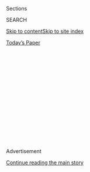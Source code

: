 <div id="app">

<div>

<div>

<div>

<div class="NYTAppHideMasthead css-1q2w90k e1suatyy0">

<div class="section css-ui9rw0 e1suatyy2">

<div class="css-eph4ug er09x8g0">

<div class="css-6n7j50">

</div>

<span class="css-1dv1kvn">Sections</span>

<div class="css-10488qs">

<span class="css-1dv1kvn">SEARCH</span>

</div>

[Skip to content](#site-content)[Skip to site
index](#site-index)

</div>

<div class="css-10698na e1huz5gh0">

</div>

</div>

<div id="masthead-bar-one" class="section hasLinks css-15hmgas e1csuq9d3">

<div class="css-uqyvli e1csuq9d0">

</div>

<div class="css-1uqjmks e1csuq9d1">

</div>

<div class="css-9e9ivx">

[](https://myaccount.nytimes3xbfgragh.onion/auth/login?response_type=cookie&client_id=vi)

</div>

<div class="css-1bvtpon e1csuq9d2">

[Today’s
Paper](https://www.nytimes3xbfgragh.onion/section/todayspaper)

</div>

</div>

</div>

</div>

<div data-aria-hidden="false">

<div id="site-content" data-role="main">

<div>

<div class="css-1aor85t" style="opacity:0.000000001;z-index:-1;visibility:hidden">

<div class="css-1hqnpie">

<div class="css-epjblv">

<span class="css-17xtcya">[Opinion](/section/opinion)</span><span class="css-x15j1o">|</span><span class="css-fwqvlz">I’m
a Direct Descendant of Thomas Jefferson. Take Down His
Memorial.</span>

</div>

<div class="css-k008qs">

<div class="css-1iwv8en">

<span class="css-18z7m18"></span>

<div>

</div>

</div>

<span class="css-1n6z4y">https://nyti.ms/38wl2iP</span>

<div class="css-1705lsu">

<div class="css-4xjgmj">

<div class="css-4skfbu" data-role="toolbar" data-aria-label="Social Media Share buttons, Save button, and Comments Panel with current comment count" data-testid="share-tools">

  - 
  - 
  - 
  - 
    
    <div class="css-6n7j50">
    
    </div>

  - 
  - 

</div>

</div>

</div>

</div>

</div>

</div>

<div id="NYT_TOP_BANNER_REGION" class="css-13pd83m">

</div>

<div id="top-wrapper" class="css-1sy8kpn">

<div id="top-slug" class="css-l9onyx">

Advertisement

</div>

[Continue reading the main
story](#after-top)

<div class="ad top-wrapper" style="text-align:center;height:100%;display:block;min-height:250px">

<div id="top" class="place-ad" data-position="top" data-size-key="top">

</div>

</div>

<div id="after-top">

</div>

</div>

<div>

<div class="css-v5btjw etb61u70">

<div class="css-v05ibm etb61u71">

[Opinion](/section/opinion)

</div>

</div>

<div id="sponsor-wrapper" class="css-1hyfx7x">

<div id="sponsor-slug" class="css-19vbshk">

Supported by

</div>

[Continue reading the main
story](#after-sponsor)

<div id="sponsor" class="ad sponsor-wrapper" style="text-align:center;height:100%;display:block">

</div>

<div id="after-sponsor">

</div>

</div>

<div class="css-186x18t">

</div>

<div class="css-1vkm6nb ehdk2mb0">

# I’m a Direct Descendant of Thomas Jefferson. Take Down His Memorial.

</div>

Monticello is shrine enough for a man who wrote that “all men are
created equal” and yet never did much to make those words come true.

<div class="css-18e8msd">

<div class="css-vp77d3 epjyd6m0">

<div class="css-1baulvz">

By <span class="css-1baulvz last-byline" itemprop="name">Lucian K.
Truscott IV</span>

<div class="css-8atqhb">

Mr. Truscott is a journalist.

</div>

</div>

</div>

  - July 6,
    2020

  - 
    
    <div class="css-4xjgmj">
    
    <div class="css-pvvomx" data-role="toolbar" data-aria-label="Social Media Share buttons, Save button, and Comments Panel with current comment count" data-testid="share-tools">
    
      - 
      - 
      - 
      - 
        
        <div class="css-6n7j50">
        
        </div>
    
      - 
      - 
    
    </div>
    
    </div>

</div>

<div class="css-79elbk" data-testid="photoviewer-wrapper">

<div class="css-z3e15g" data-testid="photoviewer-wrapper-hidden">

</div>

<div class="css-1a48zt4 ehw59r15" data-testid="photoviewer-children">

![<span class="css-16f3y1r e13ogyst0" data-aria-hidden="true"> </span><span class="css-cnj6d5 e1z0qqy90" itemprop="copyrightHolder"><span class="css-1ly73wi e1tej78p0">Credit...</span><span><span>Illustration
by Mark Harris; Photographs by Benjamin F. Powelson, via the New York
Public Library, and duncan1890 and ZU\_09, via Getty
Images</span></span></span>](https://static01.graylady3jvrrxbe.onion/images/2020/07/06/opinion/06truscott/06truscott-articleLarge.jpg?quality=75&auto=webp&disable=upscale)

</div>

</div>

</div>

<div class="section meteredContent css-1r7ky0e" name="articleBody" itemprop="articleBody">

<div class="css-1fanzo5 StoryBodyCompanionColumn">

<div class="css-53u6y8">

When my brother Frank and I were boys visiting our grandparents at their
home in Virginia, just outside of Washington, we used to heckle our
grandmother until she would drive us into town so we could visit the
Smithsonian museum on the Mall.

As we crossed the Potomac River on the 14th Street Bridge, the Jefferson
Memorial stood off to the left, overlooking the Tidal Basin. I don’t
remember ever visiting the memorial, even though it was just a short
walk from the museums. It was located on the Mall, along Jefferson
Drive, naturally.

We were surrounded by the history of Thomas Jefferson when we made those
visits to our grandparents. We would drive down to Charlottesville with
our grandmother to visit our great-aunts and our great-grandmother — and
they would take us up the mountain to Monticello and drop us off to play
in the house and on the grounds. They treated Monticello like it was the
family home, because in a way it was: They were great-granddaughters of
Jefferson. They had been born and grew up only a few miles away at a
family plantation, called Edgehill.

</div>

</div>

<div>

</div>

<div class="css-1fanzo5 StoryBodyCompanionColumn">

<div class="css-53u6y8">

I guess that’s why my brother and I, the great-grandsons, took the
Jefferson Memorial for granted. We had his ancestral home as a
playground. It was where all of our great-grandparents and great-aunts
and great-uncles were buried, and where one day, we were told, we would
be buried, too. We didn’t need the Jefferson Memorial. Monticello was
enough.

</div>

</div>

<div class="css-1fanzo5 StoryBodyCompanionColumn">

<div class="css-53u6y8">

It’s still enough. In fact, as a memorial to Jefferson himself, it’s
almost perfect. And that is why his memorial in Washington should be
taken down and replaced. Described by the National Park Service as “a
shrine to freedom,” it is anything but.

The memorial is a shrine to a man who during his lifetime owned more
than 600 slaves and had at least six children with one of them, Sally
Hemings. It’s a shrine to a man who famously wrote that “all men are
created equal” in the Declaration of Independence that founded this
nation — and yet never did much to make those words come true. Upon his
death, he did not free the people he enslaved, other than those in the
Hemings family, some of whom were his own children. He sold everyone
else to pay off his debts.

In fact, some of his white descendants, including his grandson Thomas
Jefferson Randolph, my great-great-great-great grandfather, fought in
the Civil War in defense of slavery. My great-grandmother lived with him
at Edgehill after she was born there in 1866. That is how close we are
not only to Jefferson but also to slavery. When we visited her as
children, there was only one dead man between my brother and me and
Thomas Jefferson.

I am the sixth-generation great-grandson of a slave owner. My cousins
from the Sally Hemings family are also the great-grandchildren of a
slave owner. But the difference is that our great-grandfather owned
their great-grandmother. My family owned their family. That is the
American history you will not learn when you visit the Jefferson
Memorial. But you will learn it when you visit Monticello: There’s now
an exhibit of Sally Hemings’s bedroom in her cavelike living quarters in
the south wing, a room my brother and I used to play in when we were
boys.

</div>

</div>

<div class="css-1fanzo5 StoryBodyCompanionColumn">

<div class="css-53u6y8">

A tour of Monticello these days will tell you that it was designed by
Jefferson and built by the people he enslaved; it will point out joinery
and furniture built by Sally’s brother, John Hemings. Today, there are
displays of rebuilt cabins and barns where those enslaved lived and
worked. At Monticello, you will learn the history of Jefferson, the man
who was president and wrote the Declaration of Independence, and you
will learn the history of Jefferson, the slave owner. Monticello is an
almost perfect memorial, because it reveals him with his moral failings
in full, an imperfect man, a flawed founder.

That’s why we don’t need the Jefferson Memorial to celebrate him. He
should not be honored with a bronze statue 19 feet tall, surrounded by a
colonnade of white marble. The time to honor the slave-owning founders
of our imperfect union is past. The ground, which should have moved long
ago, has at last shifted beneath us.

And it’s time to honor one of our founding mothers, a woman who fought
as an escaped slave to free those still enslaved, who fought as an armed
scout for the Union Army against the Confederacy — a woman who helped to
bring into being a more perfect union after slavery, a process that
continues to this day. In Jefferson’s place, there should be another
statue. It should be of Harriet Tubman.

To see a 19-foot-tall bronze statue of a Black woman, who was a slave
and also a patriot, in place of a white man who enslaved hundreds of men
and women is not erasing history. It’s telling the real history of
America.

</div>

</div>

<div id="opreaders-monuments" class="section interactive-content interactive-size-scoop css-174j8de" data-id="100000007204029">

## What new monuments would you like to see?

<div class="css-17ih8de interactive-body" data-sourceid="100000007204029">

<div id="formpreview" data-host="www.nytimes3xbfgragh.onion" data-formdata="{&quot;name&quot;:&quot;opreaders-monuments&quot;,&quot;headline&quot;:&quot;What new monuments would you like to see? &quot;,&quot;addendum&quot;:null,&quot;autoreplyBlastId&quot;:null,&quot;slug&quot;:&quot;opreaders-monuments&quot;,&quot;fields&quot;:[{&quot;textArea&quot;:&quot;&quot;,&quot;rows&quot;:10,&quot;lengthUnit&quot;:&quot;&quot;,&quot;isRequired&quot;:true,&quot;readOnly&quot;:false,&quot;helperText&quot;:&quot;&quot;,&quot;deletable&quot;:true,&quot;fieldType&quot;:&quot;TextAreaField&quot;,&quot;_id&quot;:&quot;5ef0f630331f040017fd4ffd&quot;,&quot;primaryText&quot;:&quot;Which historical figures or events do you think are missing from the national landscape? What new monuments would you like to see erected, and why?&quot;,&quot;secondaryText&quot;:&quot;&quot;,&quot;attributeSlug&quot;:&quot;f5ef0f630331f040017fd4ffd_text&quot;,&quot;id&quot;:&quot;5ef0f630331f040017fd4ffd&quot;,&quot;isNew&quot;:false},{&quot;isRequired&quot;:true,&quot;readOnly&quot;:false,&quot;helperText&quot;:&quot;Name field is required for all forms because of data governance regulations.&quot;,&quot;deletable&quot;:false,&quot;fieldType&quot;:&quot;IdentityTextField&quot;,&quot;_id&quot;:&quot;5ef0f630331f040017fd4ffe&quot;,&quot;primaryText&quot;:&quot;What is your full name and age? &quot;,&quot;secondaryText&quot;:&quot;&quot;,&quot;attributeSlug&quot;:&quot;f5ef0f630331f040017fd4ffe_identity&quot;,&quot;id&quot;:&quot;5ef0f630331f040017fd4ffe&quot;,&quot;isNew&quot;:false},{&quot;isRequired&quot;:true,&quot;readOnly&quot;:false,&quot;helperText&quot;:&quot;Email field is required for all forms because of data governance regulations.&quot;,&quot;deletable&quot;:false,&quot;fieldType&quot;:&quot;EmailField&quot;,&quot;_id&quot;:&quot;5ef0f630331f040017fd4fff&quot;,&quot;primaryText&quot;:&quot;What is your email address in case we have a question about your submission?&quot;,&quot;attributeSlug&quot;:&quot;email_identity&quot;,&quot;id&quot;:&quot;5ef0f630331f040017fd4fff&quot;,&quot;isNew&quot;:false},{&quot;text&quot;:&quot;Continue&quot;,&quot;isRequired&quot;:false,&quot;readOnly&quot;:false,&quot;helperText&quot;:&quot;&quot;,&quot;deletable&quot;:true,&quot;fieldType&quot;:&quot;CurtainField&quot;,&quot;_id&quot;:&quot;5ef0f9dfc16fd900171090b0&quot;,&quot;primaryText&quot;:&quot;&quot;,&quot;secondaryText&quot;:&quot;&quot;,&quot;attributeSlug&quot;:&quot;f5ef0f9dfc16fd900171090b0_text&quot;,&quot;id&quot;:&quot;5ef0f9dfc16fd900171090b0&quot;,&quot;isNew&quot;:false},{&quot;textInput&quot;:&quot;&quot;,&quot;inputType&quot;:&quot;text&quot;,&quot;isRequired&quot;:true,&quot;readOnly&quot;:false,&quot;helperText&quot;:&quot;&quot;,&quot;deletable&quot;:true,&quot;fieldType&quot;:&quot;TextInputField&quot;,&quot;_id&quot;:&quot;5ef24cec331f040017fd5003&quot;,&quot;primaryText&quot;:&quot;Where do you live?&quot;,&quot;secondaryText&quot;:&quot;&quot;,&quot;attributeSlug&quot;:&quot;f5ef24cec331f040017fd5003_text&quot;,&quot;id&quot;:&quot;5ef24cec331f040017fd5003&quot;,&quot;isNew&quot;:false}],&quot;fieldOrder&quot;:[&quot;5ef0f630331f040017fd4ffd&quot;,&quot;5ef0f9dfc16fd900171090b0&quot;,&quot;5ef0f630331f040017fd4ffe&quot;,&quot;5ef24cec331f040017fd5003&quot;,&quot;5ef0f630331f040017fd4fff&quot;],&quot;isOpen&quot;:true,&quot;sourcepoolOptin&quot;:false,&quot;closedMessage&quot;:&quot;Sorry, but this form is no longer accepting submissions.&quot;,&quot;thanksMessage&quot;:&quot;Thank you for your submission.&quot;,&quot;suppressHed&quot;:[],&quot;newsletterSignupEnabled&quot;:false,&quot;newsletterSignupHeading&quot;:null,&quot;newsletterSignupSummary&quot;:null,&quot;newsletterSignupProductCode&quot;:null,&quot;newsletterSignupConfirmation&quot;:null,&quot;mediaExportEnabled&quot;:false,&quot;mediaExportSlug&quot;:&quot;attribute&quot;}">

</div>

</div>

</div>

<div class="css-1fanzo5 StoryBodyCompanionColumn">

<div class="css-53u6y8">

Lucian K. Truscott IV
([@LucianKTruscott](https://twitter.com/LucianKTruscott)) is a novelist
and a columnist for Salon.

</div>

</div>

<div>

</div>

<div class="css-1fanzo5 StoryBodyCompanionColumn">

<div class="css-53u6y8">

*The Times is committed to publishing* [*a diversity of
letters*](https://www.nytimes3xbfgragh.onion/2019/01/31/opinion/letters/letters-to-editor-new-york-times-women.html)
*to the editor. We’d like to hear what you think about this or any of
our articles. Here are some*
[*tips*](https://help.nytimes3xbfgragh.onion/hc/en-us/articles/115014925288-How-to-submit-a-letter-to-the-editor)*.
And here’s our email:*
[*letters@NYTimes.com*](mailto:letters@NYTimes.com)*.*

*Follow The New York Times Opinion section on*
[*Facebook*](https://www.facebookcorewwwi.onion/nytopinion)*,* [*Twitter
(@NYTopinion)*](http://twitter.com/NYTOpinion) *and*
[*Instagram*](https://www.instagram.com/nytopinion/)*.*

</div>

</div>

</div>

<div>

</div>

<div>

</div>

<div>

</div>

<div>

<div id="bottom-wrapper" class="css-1ede5it">

<div id="bottom-slug" class="css-l9onyx">

Advertisement

</div>

[Continue reading the main
story](#after-bottom)

<div id="bottom" class="ad bottom-wrapper" style="text-align:center;height:100%;display:block;min-height:90px">

</div>

<div id="after-bottom">

</div>

</div>

</div>

</div>

</div>

## Site Index

<div>

</div>

## Site Information Navigation

  - [© <span>2020</span> <span>The New York Times
    Company</span>](https://help.nytimes3xbfgragh.onion/hc/en-us/articles/115014792127-Copyright-notice)

<!-- end list -->

  - [NYTCo](https://www.nytco.com/)
  - [Contact
    Us](https://help.nytimes3xbfgragh.onion/hc/en-us/articles/115015385887-Contact-Us)
  - [Work with us](https://www.nytco.com/careers/)
  - [Advertise](https://nytmediakit.com/)
  - [T Brand Studio](http://www.tbrandstudio.com/)
  - [Your Ad
    Choices](https://www.nytimes3xbfgragh.onion/privacy/cookie-policy#how-do-i-manage-trackers)
  - [Privacy](https://www.nytimes3xbfgragh.onion/privacy)
  - [Terms of
    Service](https://help.nytimes3xbfgragh.onion/hc/en-us/articles/115014893428-Terms-of-service)
  - [Terms of
    Sale](https://help.nytimes3xbfgragh.onion/hc/en-us/articles/115014893968-Terms-of-sale)
  - [Site
    Map](https://spiderbites.nytimes3xbfgragh.onion)
  - [Help](https://help.nytimes3xbfgragh.onion/hc/en-us)
  - [Subscriptions](https://www.nytimes3xbfgragh.onion/subscription?campaignId=37WXW)

</div>

</div>

</div>

</div>

